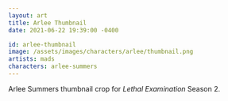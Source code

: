 ```yaml
---
layout: art
title: Arlee Thumbnail
date: 2021-06-22 19:39:00 -0400

id: arlee-thumbnail
image: /assets/images/characters/arlee/thumbnail.png
artists: mads
characters: arlee-summers
---
```

Arlee Summers thumbnail crop for *Lethal Examination* Season 2.
